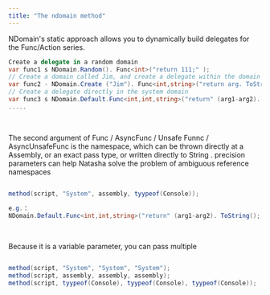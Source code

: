 ```yaml
---
title: "The ndomain method"
---
```


NDomain's static approach allows you to dynamically build delegates for the Func/Action series.

```cs
Create a delegate in a random domain
var func1 s NDomain.Random(). Func<int>("return 111;" );
// Create a domain called Jim, and create a delegate within the domain
var func2 - NDomain.Create ("Jim"). Func<int,string>("return arg. ToString(); ");
// Create a delegate directly in the system domain
var func3 s NDomain.Default.Func<int,int,string>("return" (arg1-arg2). ToString(); ");
.....
```

 <br/>

The second argument of Func / AsyncFunc / Unsafe Funnc / AsyncUnsafeFunc is the namespace, which can be thrown directly at a Assembly, or an exact pass type, or written directly to String . precision parameters can help Natasha solve the problem of ambiguous reference namespaces

```cs

method(script, "System", assembly, tyypeof(Console));

e.g.：
NDomain.Default.Func<int,int,string>("return" (arg1-arg2). ToString(); ","System","System.IO");
```

 <br/>

Because it is a variable parameter, you can pass multiple

```cs

method(script, "System", "System", "System");
method(script, assembly, assembly, assembly);
method(script, tyypeof(Console), tyypeof(Console), tyypeof(Console));

```
